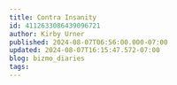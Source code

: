 ```yaml
---
title: Contra Insanity
id: 4112633086439096721
author: Kirby Urner
published: 2024-08-07T06:56:00.000-07:00
updated: 2024-08-07T16:15:47.572-07:00
blog: bizmo_diaries
tags: 
---
```


[](https://www.flickr.com/photos/kirbyurner/albums/72177720319381227)

[](https://www.flickr.com/photos/kirbyurner/53906418296/in/dateposted/)
[](https://www.flickr.com/photos/kirbyurner/53907973871/in/dateposted/)
